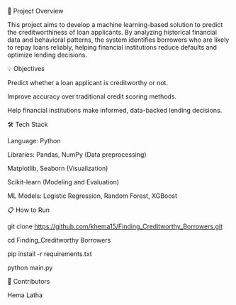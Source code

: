 📌 Project Overview

This project aims to develop a machine learning-based solution to predict the creditworthiness of loan applicants. By analyzing historical financial data and behavioral patterns, the system identifies borrowers who are likely to repay loans reliably, helping financial institutions reduce defaults and optimize lending decisions.


💡 Objectives

Predict whether a loan applicant is creditworthy or not.

Improve accuracy over traditional credit scoring methods.

Help financial institutions make informed, data-backed lending decisions.


🛠️ Tech Stack

Language: Python

Libraries:
Pandas, NumPy (Data preprocessing)

Matplotlib, Seaborn (Visualization)

Scikit-learn (Modeling and Evaluation)

ML Models: Logistic Regression, Random Forest, XGBoost


📋 How to Run

git clone https://github.com/khema15/Finding_Creditworthy_Borrowers.git

cd Finding_Creditworthy Borrowers

pip install -r requirements.txt

python main.py


🤝 Contributors

Hema Latha
